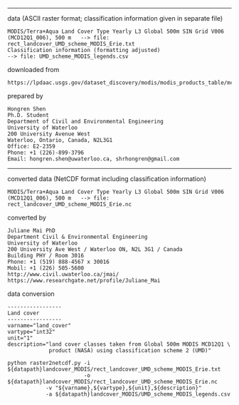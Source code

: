 --------------------------------------------------------------------------------------------------------
data (ASCII raster format; classification information given in separate file)

    MODIS/Terra+Aqua Land Cover Type Yearly L3 Global 500m SIN Grid V006 (MCD12Q1_006), 500 m   --> file: rect_landcover_UMD_scheme_MODIS_Erie.txt
    Classification information (formatting adjusted)                                            --> file: UMD_scheme_MODIS_legends.csv

downloaded from

    https://lpdaac.usgs.gov/dataset_discovery/modis/modis_products_table/mcd12q1_v006

prepared by

    Hongren Shen 
    Ph.D. Student
    Department of Civil and Environmental Engineering 
    University of Waterloo 
    200 University Avenue West 
    Waterloo, Ontario, Canada, N2L3G1 
    Office: E2-2359
    Phone: +1 (226)-899-3796 
    Email: hongren.shen@uwaterloo.ca, shrhongren@gmail.com

--------------------------------------------------------------------------------------------------------
converted data (NetCDF format including classification information)

    MODIS/Terra+Aqua Land Cover Type Yearly L3 Global 500m SIN Grid V006 (MCD12Q1_006), 500 m   --> file: rect_landcover_UMD_scheme_MODIS_Erie.nc

converted by

    Juliane Mai PhD
    Department Civil & Environmental Engineering
    University of Waterloo
    200 University Ave West / Waterloo ON, N2L 3G1 / Canada
    Building PHY / Room 3016
    Phone: +1 (519) 888-4567 x 30016
    Mobil: +1 (226) 505-5600
    http://www.civil.uwaterloo.ca/jmai/
    https://www.researchgate.net/profile/Juliane_Mai

data conversion

    -----------------
    Land cover
    -----------------
    varname="land_cover"
    vartype="int32"
    unit="1"
    description="land cover classes taken from Global 500m MODIS MCD12Q1 \
                 product (NASA) using classification scheme 2 (UMD)"

    python raster2netcdf.py -i ${datapath}landcover_MODIS/rect_landcover_UMD_scheme_MODIS_Erie.txt
                            -o ${datapath}landcover_MODIS/rect_landcover_UMD_scheme_MODIS_Erie.nc
			    -v "${varname},${vartype},${unit},${description}"
			    -a ${datapath}landcover_MODIS/UMD_scheme_MODIS_legends.csv